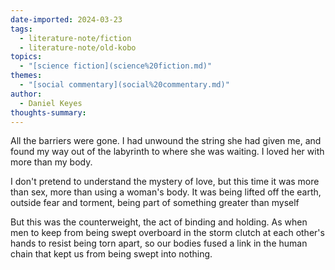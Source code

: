 ```yaml
---  
date-imported: 2024-03-23  
tags:  
  - literature-note/fiction  
  - literature-note/old-kobo  
topics:  
  - "[science fiction](science%20fiction.md)"  
themes:  
  - "[social commentary](social%20commentary.md)"  
author:  
  - Daniel Keyes  
thoughts-summary:   
---  
```

  
All the barriers were gone. I had unwound the string she had given me, and found my way out of the labyrinth to where she was waiting. I loved her with more than my body.  
  
  I don't pretend to understand the mystery of love, but this time it was more than sex, more than using a woman's body. It was being lifted off the earth, outside fear and torment, being part of something greater than myself  
  
But this was the counterweight, the act of binding and holding. As when men to keep from being swept overboard in the storm clutch at each other's hands to resist being torn apart, so our bodies fused a link in the human chain that kept us from being swept into nothing.